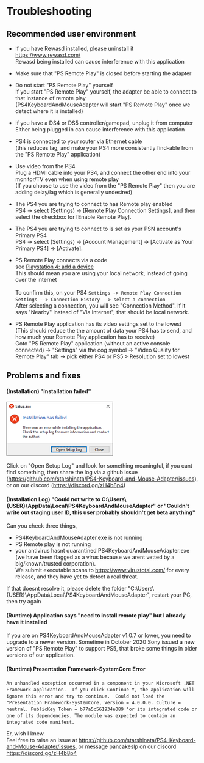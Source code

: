 # Troubleshooting


## Recommended user environment

* If you have Rewasd installed, please uninstall it <br>
  https://www.rewasd.com/ <br>
  Rewasd being installed can cause interference with this application

* Make sure that "PS Remote Play" is closed before starting the adapter

* Do not start "PS Remote Play" yourself <br>
  If you start "PS Remote Play" yourself, the adapter be able to connect to that instance of remote play <br>
  (PS4KeyboardAndMouseAdapter will start "PS Remote Play" once we detect where it is installed)  

* If you have a DS4 or DS5 controller/gamepad, unplug it from computer <br>
  Either being plugged in can cause interference with this application
  
* PS4 is connected to your router via Ethernet cable <br>
  (this reduces lag, and make your PS4 more consistently find-able from the "PS Remote Play" application)

* Use video from the PS4 <br>
  Plug a HDMI cable into your PS4, and connect the other end into your monitor/TV even when using remote play <br>
  (If you choose to use the video from the "PS Remote Play" then you are adding delay/lag which is generally undesired)

* The PS4 you are trying to connect to has Remote play enabled <br>
  PS4 ->  select (Settings) -> [Remote Play Connection Settings], and then select the checkbox for [Enable Remote Play].

* The PS4 you are trying to connect to is set as your PSN account's Primary PS4 <br>
  PS4 -> select (Settings) -> [Account Management] -> [Activate as Your Primary PS4] -> [Activate].

* PS Remote Play connects via a code <br>
  see [Playstation 4: add a device](https://manuals.playstation.net/document/en/ps4/settings/adddevice.html) <br>
  This should mean you are using your local network, instead of going over the internet <br>
  <br>
  To confirm this, on your PS4 `Settings -> Remote Play Connection Settings --> Connection History --> select a connection` <br>
  After selecting a connection, you will see "Connection Method". If it says "Nearby" instead of "Via Internet", that should be local network.

* PS Remote Play application has its video settings set to the lowest <br>
  (This should reduce the the amount of data your PS4 has to send, and how much your Remote Play application has to receive) <br>
  Goto "PS Remote Play" application (without an active console connected) -> "Settings" via the cog symbol -> "Video Quality for Remote Play" tab -> pick either PS4 or PS5 > Resolution set to lowest


## Problems and fixes
#### (Installation) "Installation failed"
<img src="squirrel-installer-failed.png" alt="installer failed" width="280"/>

Click on "Open Setup Log" and look for something meaningful, if you cant find something, then share the log via a github issue (https://github.com/starshinata/PS4-Keyboard-and-Mouse-Adapter/issues), or on our discord (https://discord.gg/zH4b8p4)


#### (Installation Log) "Could not write to C:\Users\\{USER}\AppData\Local\PS4KeyboardAndMouseAdapter" or "Couldn't write out staging user ID, this user probably shouldn't get beta anything"
Can you check three things,
* PS4KeyboardAndMouseAdapter.exe is not running
* PS Remote play is not running
* your antivirus hasnt quarantined PS4KeyboardAndMouseAdapter.exe (we have been flagged as a virus because we arent vetted by a big/known/trusted corporation). <br> We submit executable scans to https://www.virustotal.com/ for every release, and they have yet to detect a real threat.

If that doesnt resolve it, please delete the folder "C:\Users\\{USER}\AppData\Local\PS4KeyboardAndMouseAdapter", restart your PC, then try again


#### (Runtime) Application says "need to install remote play" but I already have it installed
If you are on PS4KeyboardAndMouseAdapter v1.0.7 or lower, you need to upgrade to a newer version. Sometime in October 2020 Sony issued a new version of "PS Remote Play" to support PS5, that broke some things in older versions of our application.


#### (Runtime) Presentation Framework-SystemCore Error
`An unhandled exception occurred in a component in your Microsoft .NET Framework application.  If you click Continue Y, the application will ignore this error and try to continue.  Could not load the "Presentation Framework-SystemCore, Version = 4.0.0.0. Culture = neutral. PublicKey Token = b77a5c561934e089 'or its integrated code or one of its dependencies. The module was expected to contain an integrated code manifest.`

Er, wish I knew. <br>
Feel free to raise an issue at https://github.com/starshinata/PS4-Keyboard-and-Mouse-Adapter/issues, or message pancakeslp on our discord https://discord.gg/zH4b8p4
